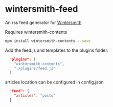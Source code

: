 # wintersmith-feed
An rss feed generator for [Wintersmith](https://wintersmith.io "Wintersmith")

Requires wintersmith-contents

```bash
npm install wintersmith-contents --save
```

Add the feed.js and templates to the plugins folder.

```JSON
  "plugins": [
    "wintersmith-contents",
    "./plugins/feed.js"
  ]
```
articles location can be configured in config.json
```JSON
  "feed": {
    "articles": "posts"
  }
```
